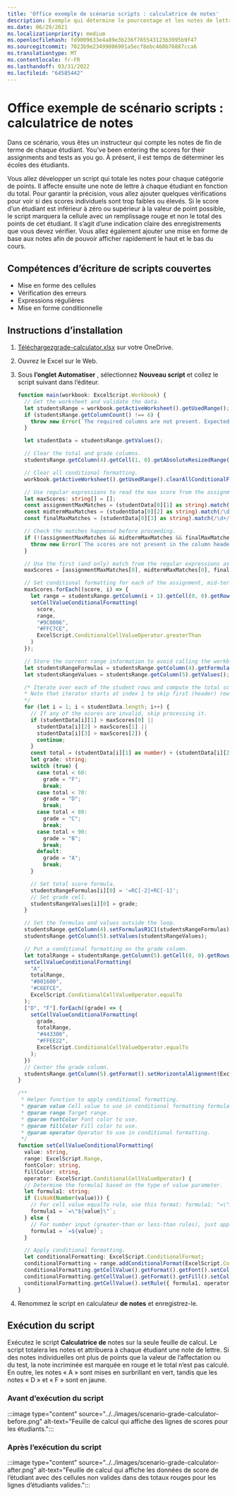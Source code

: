 ```yaml
---
title: 'Office exemple de scénario scripts : calculatrice de notes'
description: Exemple qui détermine le pourcentage et les notes de lettre d’une classe d’étudiants.
ms.date: 06/29/2021
ms.localizationpriority: medium
ms.openlocfilehash: fd9009633e4a89e3b236f765543123b3995b9f47
ms.sourcegitcommit: 7023b9e23499806901a5ecf8ebc460b76887cca6
ms.translationtype: MT
ms.contentlocale: fr-FR
ms.lasthandoff: 03/31/2022
ms.locfileid: "64585442"
---
```

# <a name="office-scripts-sample-scenario-grade-calculator"></a>Office exemple de scénario scripts : calculatrice de notes

Dans ce scénario, vous êtes un instructeur qui compte les notes de fin de terme de chaque étudiant. You’ve been entering the scores for their assignments and tests as you go. À présent, il est temps de déterminer les écoles des étudiants.

Vous allez développer un script qui totale les notes pour chaque catégorie de points. Il affecte ensuite une note de lettre à chaque étudiant en fonction du total. Pour garantir la précision, vous allez ajouter quelques vérifications pour voir si des scores individuels sont trop faibles ou élevés. Si le score d’un étudiant est inférieur à zéro ou supérieur à la valeur de point possible, le script marquera la cellule avec un remplissage rouge et non le total des points de cet étudiant. Il s’agit d’une indication claire des enregistrements que vous devez vérifier. Vous allez également ajouter une mise en forme de base aux notes afin de pouvoir afficher rapidement le haut et le bas du cours.

## <a name="scripting-skills-covered"></a>Compétences d’écriture de scripts couvertes

- Mise en forme des cellules
- Vérification des erreurs
- Expressions régulières
- Mise en forme conditionnelle

## <a name="setup-instructions"></a>Instructions d’installation

1. <a href="grade-calculator.xlsx"> Téléchargezgrade-calculator.xlsx</a> sur votre OneDrive.

1. Ouvrez le Excel sur le Web.

1. Sous **l’onglet Automatiser** , sélectionnez **Nouveau script** et collez le script suivant dans l’éditeur.

    ```TypeScript
    function main(workbook: ExcelScript.Workbook) {
      // Get the worksheet and validate the data.
      let studentsRange = workbook.getActiveWorksheet().getUsedRange();
      if (studentsRange.getColumnCount() !== 6) {
        throw new Error(`The required columns are not present. Expected column headers: "Student ID | Assignment score | Mid-term | Final | Total | Grade"`);
      }

      let studentData = studentsRange.getValues();

      // Clear the total and grade columns.
      studentsRange.getColumn(4).getCell(1, 0).getAbsoluteResizedRange(studentData.length - 1, 2).clear();

      // Clear all conditional formatting.
      workbook.getActiveWorksheet().getUsedRange().clearAllConditionalFormats();

      // Use regular expressions to read the max score from the assignment, mid-term, and final scores columns.
      let maxScores: string[] = [];
      const assignmentMaxMatches = (studentData[0][1] as string).match(/\d+/);
      const midtermMaxMatches = (studentData[0][2] as string).match(/\d+/);
      const finalMaxMatches = (studentData[0][3] as string).match(/\d+/);

      // Check the matches happened before proceeding.
      if (!(assignmentMaxMatches && midtermMaxMatches && finalMaxMatches)) {
        throw new Error(`The scores are not present in the column headers. Expected format: "Assignments (n)|Mid-term (n)|Final (n)"`);
      }

      // Use the first (and only) match from the regular expressions as the max scores.
      maxScores = [assignmentMaxMatches[0], midtermMaxMatches[0], finalMaxMatches[0]];

      // Set conditional formatting for each of the assignment, mid-term, and final scores columns.
      maxScores.forEach((score, i) => {
        let range = studentsRange.getColumn(i + 1).getCell(0, 0).getRowsBelow(studentData.length - 1);
        setCellValueConditionalFormatting(
          score,
          range,
          "#9C0006",
          "#FFC7CE",
          ExcelScript.ConditionalCellValueOperator.greaterThan
        )
      });

      // Store the current range information to avoid calling the workbook in the loop.
      let studentsRangeFormulas = studentsRange.getColumn(4).getFormulasR1C1();
      let studentsRangeValues = studentsRange.getColumn(5).getValues();

      /* Iterate over each of the student rows and compute the total score and letter grade.
      * Note that iterator starts at index 1 to skip first (header) row.
      */
      for (let i = 1; i < studentData.length; i++) {
        // If any of the scores are invalid, skip processing it.
        if (studentData[i][1] > maxScores[0] ||
          studentData[i][2] > maxScores[1] ||
          studentData[i][3] > maxScores[2]) {
          continue;
        }
        const total = (studentData[i][1] as number) + (studentData[i][2] as number) + (studentData[i][3] as number);
        let grade: string;
        switch (true) {
          case total < 60:
            grade = "F";
            break;
          case total < 70:
            grade = "D";
            break;
          case total < 80:
            grade = "C";
            break;
          case total < 90:
            grade = "B";
            break;
          default:
            grade = "A";
            break;
        }
    
        // Set total score formula.
        studentsRangeFormulas[i][0] = '=RC[-2]+RC[-1]';
        // Set grade cell.
        studentsRangeValues[i][0] = grade;
      }

      // Set the formulas and values outside the loop.
      studentsRange.getColumn(4).setFormulasR1C1(studentsRangeFormulas);
      studentsRange.getColumn(5).setValues(studentsRangeValues);

      // Put a conditional formatting on the grade column.
      let totalRange = studentsRange.getColumn(5).getCell(0, 0).getRowsBelow(studentData.length - 1);
      setCellValueConditionalFormatting(
        "A",
        totalRange,
        "#001600",
        "#C6EFCE",
        ExcelScript.ConditionalCellValueOperator.equalTo
      );
      ["D", "F"].forEach((grade) => {
        setCellValueConditionalFormatting(
          grade,
          totalRange,
          "#443300",
          "#FFEE22",
          ExcelScript.ConditionalCellValueOperator.equalTo
        );
      })
      // Center the grade column.
      studentsRange.getColumn(5).getFormat().setHorizontalAlignment(ExcelScript.HorizontalAlignment.center);
    }

    /**
     * Helper function to apply conditional formatting.
     * @param value Cell value to use in conditional formatting formula1.
     * @param range Target range.
     * @param fontColor Font color to use.
     * @param fillColor Fill color to use.
     * @param operator Operator to use in conditional formatting.
     */
    function setCellValueConditionalFormatting(
      value: string,
      range: ExcelScript.Range,
      fontColor: string,
      fillColor: string,
      operator: ExcelScript.ConditionalCellValueOperator) {
      // Determine the formula1 based on the type of value parameter.
      let formula1: string;
      if (isNaN(Number(value))) {
        // For cell value equalTo rule, use this format: formula1: "=\"A\"",
        formula1 = `=\"${value}\"`;
      } else {
        // For number input (greater-than or less-than rules), just append '='.
        formula1 = `=${value}`;
      }

      // Apply conditional formatting.
      let conditionalFormatting: ExcelScript.ConditionalFormat;
      conditionalFormatting = range.addConditionalFormat(ExcelScript.ConditionalFormatType.cellValue);
      conditionalFormatting.getCellValue().getFormat().getFont().setColor(fontColor);
      conditionalFormatting.getCellValue().getFormat().getFill().setColor(fillColor);
      conditionalFormatting.getCellValue().setRule({ formula1, operator });
    }
    ```

1. Renommez le script en calculateur **de notes** et enregistrez-le.

## <a name="running-the-script"></a>Exécution du script

Exécutez le script **Calculatrice de** notes sur la seule feuille de calcul. Le script totalera les notes et attribuera à chaque étudiant une note de lettre. Si des notes individuelles ont plus de points que la valeur de l’affectation ou du test, la note incriminée est marquée en rouge et le total n’est pas calculé. En outre, les notes « A » sont mises en surbrillant en vert, tandis que les notes « D » et « F » sont en jaune.

### <a name="before-running-the-script"></a>Avant d’exécution du script

:::image type="content" source="../../images/scenario-grade-calculator-before.png" alt-text="Feuille de calcul qui affiche des lignes de scores pour les étudiants.":::

### <a name="after-running-the-script"></a>Après l’exécution du script

:::image type="content" source="../../images/scenario-grade-calculator-after.png" alt-text="Feuille de calcul qui affiche les données de score de l’étudiant avec des cellules non valides dans des totaux rouges pour les lignes d’étudiants valides.":::
